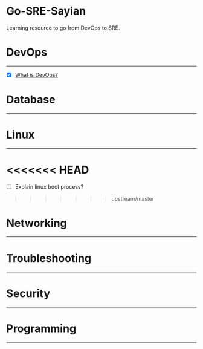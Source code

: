 # Go-SRE-Sayian

Learning resource to go from DevOps to SRE.

# DevOps
---------
- [x] [What is DevOps?](https://aws.amazon.com/devops/)

# Database
----------

# Linux
--------
<<<<<<< HEAD
=======
- [ ] Explain linux boot process?

>>>>>>> upstream/master

# Networking
-------------

# Troubleshooting
-----------------

# Security
------------

# Programming
-------------